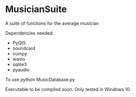 # MusicianSuite
A suite of functions for the average musician

Dependencies needed:

- PyQt5
- soundcard
- numpy
- wavio
- sqlite3
- pyaudio

To use python MusicDatabase.py

Executable to be compiled soon. Only tested in Windows 10.
